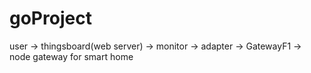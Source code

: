 # goProject
user -> thingsboard(web server) -> monitor -> adapter -> GatewayF1 -> node
gateway for smart home

